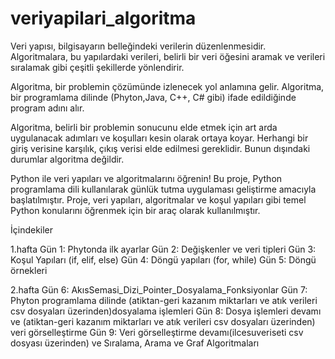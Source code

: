 # veriyapilari_algoritma

Veri yapısı, bilgisayarın belleğindeki verilerin düzenlenmesidir. Algoritmalara, bu yapılardaki verileri, belirli bir veri öğesini aramak ve verileri sıralamak gibi çeşitli şekillerde yönlendirir.

Algoritma, bir problemin çözümünde izlenecek yol anlamına gelir. Algoritma, bir programlama dilinde (Phyton,Java, C++, C# gibi) ifade edildiğinde program adını alır. 

Algoritma, belirli bir problemin sonucunu elde etmek için art arda uygulanacak adımları ve koşulları kesin
olarak ortaya koyar. Herhangi bir giriş verisine karşılık, çıkış verisi elde edilmesi gereklidir. Bunun dışındaki durumlar algoritma değildir.

Python ile veri yapıları ve algoritmalarını öğrenin! Bu proje, Python programlama dili kullanılarak günlük tutma uygulaması geliştirme amacıyla başlatılmıştır. Proje, veri yapıları, algoritmalar ve koşul yapıları gibi temel Python konularını öğrenmek için bir araç olarak kullanılmıştır.

İçindekiler

1.hafta
Gün 1: Phytonda ilk ayarlar
Gün 2: Değişkenler ve veri tipleri
Gün 3: Koşul Yapıları (if, elif, else)
Gün 4: Döngü yapıları (for, while)
Gün 5: Döngü örnekleri

2.hafta
Gün 6: AkısSemasi_Dizi_Pointer_Dosyalama_Fonksiyonlar
Gün 7: Phyton programlama dilinde (atiktan-geri kazanım miktarları ve atık verileri csv dosyaları üzerinden)dosyalama işlemleri 
Gün 8: Dosya işlemleri devamı ve  (atiktan-geri kazanım miktarları ve atık verileri csv dosyaları üzerinden) veri görselleştirme
Gün 9:  Veri görselleştirme devamı(ilcesuveriseti csv dosyası üzerinden)  ve Sıralama, Arama ve Graf Algoritmaları 
